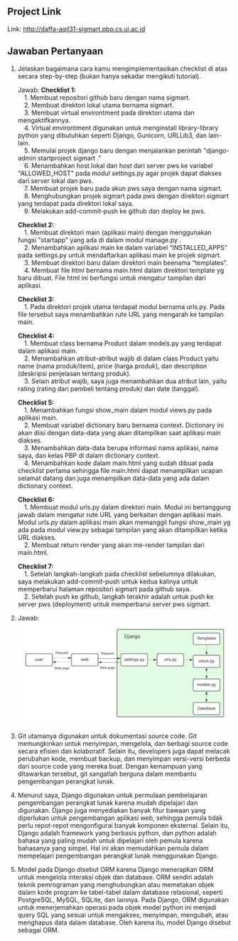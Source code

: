 ## Project Link
Link: http://daffa-aqil31-sigmart.pbp.cs.ui.ac.id

## Jawaban Pertanyaan
1. Jelaskan bagaimana cara kamu mengimplementasikan checklist di atas secara step-by-step (bukan hanya sekadar mengikuti tutorial).

    Jawab:
    **Checklist 1:**<br/>
        &emsp;1. Membuat repositori github baru dengan nama sigmart.<br/>
        &emsp;2. Membuat direktori lokal utama bernama sigmart.<br/>
        &emsp;3. Membuat virtual environtment pada direktori utama dan mengaktifkannya.<br/>
        &emsp;4. Virtual environtment digunakan untuk menginstall library-library python yang dibutuhkan seperti Django, Gunicorn, URLLib3, dan lain-lain.<br/>
        &emsp;5. Memulai projek django baru dengan menjalankan perintah "django-admin startproject sigmart ."<br/>
        &emsp;6. Menambahkan host lokal dan host dari server pws ke variabel "ALLOWED_HOST" pada modul settings.py agar projek dapat diakses dari server lokal dan pws.<br/>
        &emsp;7. Membuat projek baru pada akun pws saya dengan nama sigmart.<br/>
        &emsp;8. Menghubungkan projek sigmart pada pws dengan direktori sigmart yang terdapat pada direktori lokal saya.<br/>
        &emsp;9. Melakukan add-commit-push ke github dan deploy ke pws.

    **Checklist 2:**<br/>
        &emsp;1. Membuat direktori main (aplikasi main) dengan menggunakan fungsi "startapp" yang ada di dalam modul manage.py .<br/>
        &emsp;2. Menambahkan aplikasi main ke dalam variabel “INSTALLED_APPS” pada settings.py untuk mendaftarkan aplikasi main ke projek sigmart.<br/>
        &emsp;3. Membuat direktori baru dalam direktori main beenama “templates”.<br/>
        &emsp;4. Membuat file html bernama main.html dalam direktori template yg baru dibuat. File html ini berfungsi untuk mengatur tampilan dari aplikasi.

    **Checklist 3:**<br/>
        &emsp;1. Pada direktori projek utama terdapat modul bernama urls.py. Pada file tersebut saya menambahkan rute URL yang mengarah ke tampilan main.

    **Checklist 4:**<br/>
        &emsp;1. Membuat class bernama Product dalam models.py yang terdapat dalam aplikasi main.<br/>
        &emsp;2. Menambahkan atribut-atribut wajib di dalam class Product yaitu name (nama produk/item), price (harga produk), dan description (deskripsi penjelasan tentang produk).<br/>
        &emsp;3. Selain atribut wajib, saya juga menambahkan dua atribut lain, yaitu rating (rating dari pembeli tentang produk) dan date (tanggal).

    **Checklist 5:**<br/>
        &emsp;1. Menambahkan fungsi show_main dalam modul views.py pada aplikasi main.<br/>
        &emsp;2. Membuat variabel dictionary baru bernama context. Dictionary ini akan diisi dengan data-data yang akan ditampilkan saat aplikasi main diakses.<br/>
        &emsp;3. Menambahkan data-data berupa informasi nama aplikasi, nama saya, dan kelas PBP di dalam dictionary context.<br/>
        &emsp;4. Menambahkan kode dalam main.html yang sudah dibuat pada checklist pertama sehingga file main.html dapat menampilkan ucapan selamat datang dan juga menampilkan data-data yang ada dalam dictionary context.

    **Checklist 6:**<br/>
        &emsp;1. Membuat modul urls.py dalam direktori main. Modul ini bertanggung jawab dalam mengatur rute URL yang berkaitan dengan aplikasi main. Modul urls.py dalam aplikasi main akan memanggil fungsi show_main yg ada pada modul view.py sebagai tampilan yang akan ditampilkan ketika URL diakses.<br/>
        &emsp;2. Membuat return render yang akan me-render tampilan dari main.html.

    **Checklist 7:**<br/>
        &emsp;1. Setelah langkah-langkah pada checklist sebelumnya dilakukan, saya melakukan add-commit-push untuk kedua kalinya untuk memperbarui halaman repositori sigmart pada github saya.<br/>
        &emsp;2. Setelah push ke github, langkah terakhir adalah untuk push ke server pws (deployment) untuk memperbarui server pws sigmart.

2. Jawab:
![Bagan Request-Respond Django](bagan_request-respond_django.jpeg)

3. Git utamanya digunakan untuk dokumentasi source code. Git memungkinkan untuk menyimpan,  mengelola, dan berbagi source code secara efisien dan kolaboratif. Selain itu, developers juga dapat melacak perubahan kode, membuat backup, dan menyimpan versi-versi berbeda dari source code yang mereka buat. Dengan kemampuan yang ditawarkan tersebut, git sangatlah berguna dalam membantu pengembangan perangkat lunak.

4. Menurut saya, Django digunakan untuk permulaan pembelajaran pengembangan perangkat lunak karena mudah dipelajari dan digunakan. Django juga menyediakan banyak fitur bawaan yang diperlukan untuk pengembangan aplikasi web, sehingga pemula tidak perlu repot-repot mengonfigurai banyak komponen eksternal. Selain itu, Django adalah framework yang berbasis python, dan python adalah bahasa yang paling mudah untuk dipelajari oleh pemula karena bahasanya yang simpel. Hal ini akan memudahkan pemula dalam mempelajari pengembangan perangkat lunak menggunakan Django.

 5. Model pada Django disebut ORM karena Django menerapkan ORM untuk mengelola interaksi objek dan database. ORM sendiri adalah teknik pemrograman yang menghubungkan atau memetakan objek dalam kode program ke tabel-tabel dalam database relasional, seperti PostgreSQL, MySQL, SQLite, dan lainnya. Pada Django, ORM digunakan untuk menerjemahkan operasi pada objek model python ini menjadi query SQL yang sesuai untuk mengakses, menyimpan, mengubah, atau menghapus data dalam database. Oleh karena itu, model Django disebut sebagai ORM.